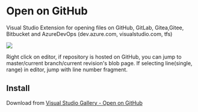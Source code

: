 Open on GitHub
===
Visual Studio Extension for opening files on GitHub, GitLab, Gitea,Gitee, Bitbucket and AzureDevOps (dev.azure.com, visualstudio.com, tfs)

![](screenshot.jpg)

Right click on editor, if repository is hosted on GitHub, you can jump to master/current branch/current revision's blob page. If selecting line(single, range) in editor, jump with line number fragment.

Install
---
Download from [Visual Studio Gallery - Open on GitHub](https://visualstudiogallery.msdn.microsoft.com/79bf2ea3-9e78-4212-b22f-cdcdd75e791d)